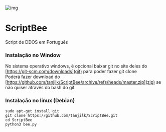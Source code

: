 ![img](https://raw.githubusercontent.com/tanjilk/ScriptBee/master/img/icon.ico)  
# ScriptBee  
Script de DDOS em Português  
### Instalação no Window
No sistema operativo windows, é opcional baixar git no site deles do [https://git-scm.com/downloads](git) para poder fazer git clone  
Poderá fazer download do [https://github.com/tanjilk/ScriptBee/archive/refs/heads/master.zip](zip) se não quiser através do bash do git  
### Instalação no linux (Debian)
`sudo apt-get install git`  
`git clone https://github.com/tanjilk/ScriptBee.git`  
`cd ScriptBee`  
`python3 bee.py`  
